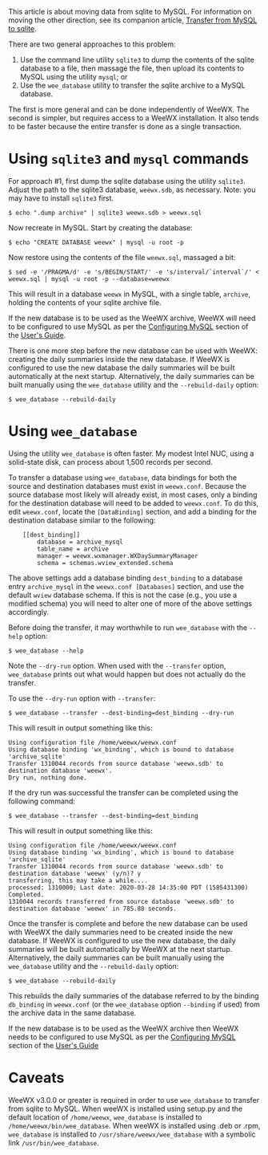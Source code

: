 This article is about moving data from sqlite to MySQL. For information on moving the other direction, see its companion article, [Transfer from MySQL to sqlite](Transfer%20from%20MySQL%20to%20sqlite).

There are two general approaches to this problem:

1. Use the command line utility `sqlite3` to dump the contents of the sqlite database to a file, then massage the file, then upload its contents to MySQL using the utility `mysql`; or
2. Use the `wee_database` utility to transfer the sqlite archive to a MySQL database.

The first is more general and can be done independently of WeeWX. The second is simpler, but requires access to a WeeWX installation. It also tends to be faster because the entire transfer is done as a single transaction.



# Using `sqlite3` and `mysql` commands

For approach #1, first dump the sqlite database using the utility `sqlite3`. Adjust the path to the sqlite3 database, `weewx.sdb`, as necessary. Note: you may have to install `sqlite3` first. 

    $ echo ".dump archive" | sqlite3 weewx.sdb > weewx.sql

Now recreate in MySQL. Start by creating the database:

    $ echo "CREATE DATABASE weewx" | mysql -u root -p

Now restore using the contents of the file `weewx.sql`, massaged a bit:

~~~~
$ sed -e '/PRAGMA/d' -e 's/BEGIN/START/' -e 's/interval/`interval`/' < weewx.sql | mysql -u root -p --database=weewx
~~~~

This will result in a database `weewx` in MySQL, with a single table, `archive`, holding the contents of your sqlite archive file.

If the new database is to be used as the WeeWX archive, WeeWX will need to be configured to use MySQL as per the [Configuring MySQL](http://weewx.com/docs/usersguide.htm#configuring_mysql) section of the [User's Guide](http://weewx.com/docs/usersguide.htm).

There is one more step before the new database can be used with WeeWX: creating the daily summaries inside the new database. If WeeWX is configured to use the new database the daily summaries will be built automatically at the next startup. Alternatively, the daily summaries can be built manually using the `wee_database` utility and the `--rebuild-daily` option:

    $ wee_database --rebuild-daily


# Using `wee_database`

Using the utility `wee_database` is often faster. My modest Intel NUC, using a solid-state disk, can process
about 1,500 records per second.

To transfer a database using `wee_database`, data bindings for both the source and destination databases must exist in `weewx.conf`. Because the source database most likely will already exist, in most cases, only a binding for the destination database will need to be added to `weewx.conf`. To do this, edit `weewx.conf`, locate the `[DataBinding]` section, and add a binding for the destination database similar to the following:

        [[dest_binding]]
            database = archive_mysql
            table_name = archive
            manager = weewx.wxmanager.WXDaySummaryManager
            schema = schemas.wview_extended.schema

    
The above settings add a database binding `dest_binding` to a database entry `archive_mysql` in the `weewx.conf [Databases]` section, and use the default `wview` database schema. If this is not the case (e.g., you use a modified schema) you will need to alter one of more of the above settings accordingly.

Before doing the transfer, it may worthwhile to run `wee_database` with the `--help` option:

    $ wee_database --help

Note the `--dry-run` option. When used with the `--transfer` option, `wee_database` prints out what would happen but does not actually do the transfer.

To use the `--dry-run` option with `--transfer`:

    $ wee_database --transfer --dest-binding=dest_binding --dry-run

This will result in output something like this:

    Using configuration file /home/weewx/weewx.conf
    Using database binding 'wx_binding', which is bound to database 'archive_sqlite'
    Transfer 1310044 records from source database 'weewx.sdb' to destination database 'weewx'.
    Dry run, nothing done.

If the dry run was successful the transfer can be completed using the following command:

    $ wee_database --transfer --dest-binding=dest_binding

This will result in output something like this:

```
Using configuration file /home/weewx/weewx.conf
Using database binding 'wx_binding', which is bound to database 'archive_sqlite'
Transfer 1310044 records from source database 'weewx.sdb' to destination database 'weewx' (y/n)? y
transferring, this may take a while.... 
processed: 1310000; Last date: 2020-03-28 14:35:00 PDT (1585431300)
Completed.
1310044 records transferred from source database 'weewx.sdb' to destination database 'weewx' in 785.88 seconds.
```

Once the transfer is complete and before the new database can be used with WeeWX the daily summaries need to be created inside the new database. If WeeWX is configured to use the new database, the daily summaries will be built automatically by WeeWX at the next startup. Alternatively, the daily summaries can be built manually using the `wee_database` utility and the `--rebuild-daily` option:

    $ wee_database --rebuild-daily

This rebuilds the daily summaries of the database referred to by the binding `db_binding` in `weewx.conf` (or the `wee_database` option `--binding` if used) from the archive data in the same database.

If the new database is to be used as the WeeWX archive then WeeWX needs to be configured to use MySQL as per the [Configuring MySQL](http://weewx.com/docs/usersguide.htm#configuring_mysql) section of the [User's Guide](http://weewx.com/docs/usersguide.htm)


# Caveats

WeeWX v3.0.0 or greater is required in order to use `wee_database` to transfer from sqlite to MySQL. When weeWX is installed using setup.py and the default location of `/home/weewx`, `wee_database` is installed to `/home/weewx/bin/wee_database`. When weeWX is installed using .deb or .rpm, `wee_database` is installed to `/usr/share/weewx/wee_database` with a symbolic link `/usr/bin/wee_database`.